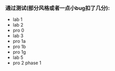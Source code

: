 ### 通过测试(部分风格或者一点小bug扣了几分):
- lab 1 <br>  
- lab 2 <br>  
- pro 0 <br>  
- lab 3 <br>  
- pro 1a<br>  
- pro 1b<br>  
- pro 1g<br>  
- lab 5 <br>  
- pro 2 phase 1<br>  

